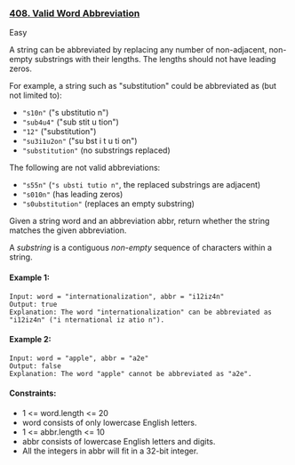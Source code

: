 ### [408. Valid Word Abbreviation](https://leetcode.com/problems/valid-word-abbreviation)

Easy

A string can be abbreviated by replacing any number of non-adjacent, non-empty substrings with their lengths. The lengths should not have leading zeros.

For example, a string such as "substitution" could be abbreviated as (but not limited to):

* `"s10n"` ("s ubstitutio n")
* `"sub4u4"` ("sub stit u tion")
* `"12"` ("substitution")
* `"su3i1u2on"` ("su bst i t u ti on")
* `"substitution"` (no substrings replaced)

The following are not valid abbreviations:

* `"s55n"` (`"s ubsti tutio n"`, the replaced substrings are adjacent)
* `"s010n"` (has leading zeros)
* `"s0ubstitution"` (replaces an empty substring)

Given a string word and an abbreviation abbr, return whether the string matches the given abbreviation.

A *substring* is a contiguous *non-empty* sequence of characters within a string.

 

#### Example 1:
```
Input: word = "internationalization", abbr = "i12iz4n"
Output: true
Explanation: The word "internationalization" can be abbreviated as "i12iz4n" ("i nternational iz atio n").
```

#### Example 2:
```
Input: word = "apple", abbr = "a2e"
Output: false
Explanation: The word "apple" cannot be abbreviated as "a2e".
``` 

#### Constraints:

* 1 <= word.length <= 20
* word consists of only lowercase English letters.
* 1 <= abbr.length <= 10
* abbr consists of lowercase English letters and digits.
* All the integers in abbr will fit in a 32-bit integer.
